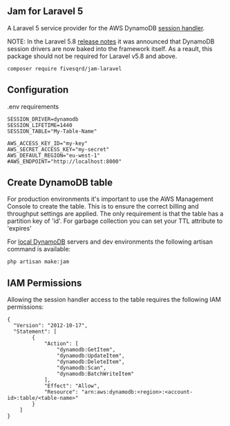 ## Jam for Laravel 5

A Laravel 5 service provider for the AWS DynamoDB [session handler](https://aws.amazon.com/blogs/aws/scalable-session-handling-in-php-using-amazon-dynamodb/).

NOTE: In the Laravel 5.8 [release notes](https://laravel.com/docs/5.8/releases) it was announced that DynamoDB session drivers are now baked into the framework itself. As a reault, this package should not be required for Laravel v5.8 and above.

```
composer require fivesqrd/jam-laravel
```

## Configuration ##

.env requirements
```
SESSION_DRIVER=dynamodb
SESSION_LIFETIME=1440
SESSION_TABLE="My-Table-Name"

AWS_ACCESS_KEY_ID="my-key"
AWS_SECRET_ACCESS_KEY="my-secret"
AWS_DEFAULT_REGION="eu-west-1"
#AWS_ENDPOINT="http://localhost:8000"
```

## Create DynamoDB table ##
For production environments it's important to use the AWS Management Console to create the table. This is to ensure the correct billing and throughput settings are applied. The only requirement is that the table has a partition key of 'id'. For garbage collection you can set your TTL attribute to 'expires'

For [local DynamoDB](https://docs.aws.amazon.com/amazondynamodb/latest/developerguide/DynamoDBLocal.html) servers and dev environments the following artisan command is available:
```
php artisan make:jam
```

## IAM Permissions ##
Allowing the session handler access to the table requires the following IAM permissions:
```
{
  "Version": "2012-10-17",
  "Statement": [
        {
            "Action": [
                "dynamodb:GetItem",
                "dynamodb:UpdateItem",
                "dynamodb:DeleteItem",
                "dynamodb:Scan",
                "dynamodb:BatchWriteItem"
            ],
            "Effect": "Allow",
            "Resource": "arn:aws:dynamodb:<region>:<account-id>:table/<table-name>"
        }
    ]
}
```

